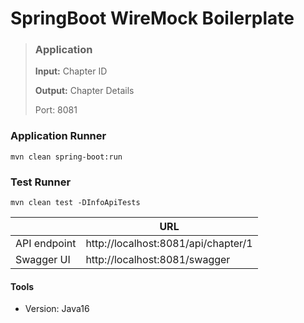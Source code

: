 # SpringBoot WireMock Boilerplate

> ### Application
> **Input:** Chapter ID
> 
> **Output:** Chapter Details
>
> Port: 8081

### Application Runner
```shell
mvn clean spring-boot:run
```

### Test Runner
```shell
mvn clean test -DInfoApiTests
```


|        | URL             |
| -------------- | ---------          |
| API endpoint        | http://localhost:8081/api/chapter/1 |
| Swagger UI        | http://localhost:8081/swagger |


#### Tools
- Version: Java16